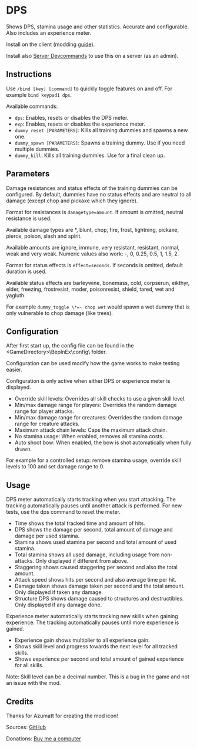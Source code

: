 # DPS

5hows DPS, stamina usage and other statistics. Accurate and configurable. Also includes an experience meter.

Install on the client (modding [guide](https://youtu.be/L9ljm2eKLrk)).

Install also [Server Devcommands](https://valheim.thunderstore.io/package/JereKuusela/Server_devcommands/) to use this on a server (as an admin).

## Instructions

Use `/bind [key] [command]` to quickly toggle features on and off. For example `bind keypad1 dps`.

Available commands:

- `dps`: Enables, resets or disables the DPS meter.
- `exp`: Enables, resets or disables the experience meter.
- `dummy_reset [PARAMETERS]`: Kills all training dummies and spawns a new one.
- `dummy_spawn [PARAMETERS]`: Spawns a training dummy. Use if you need multiple dummies.
- `dummy_kill`: Kills all training dummies. Use for a final clean up.

## Parameters

Damage resistances and status effects of the training dummies can be configured. By default, dummies have no status effects and are neutral to all damage (except chop and pickaxe which they ignore).

Format for resistances is `damagetype=amount`. If amount is omitted, neutral resistance is used.

Available damage types are \*, blunt, chop, fire, frost, lightning, pickaxe, pierce, poison, slash and spirit.

Available amounts are ignore, immune, very resistant, resistant, normal, weak and very weak. Numeric values also work: -, 0, 0.25, 0.5, 1, 1.5, 2.

Format for status effects is `effect=seconds`. If seconds is omitted, default duration is used.

Available status effects are barleywine, bonemass, cold, corpserun, eikthyr, elder, freezing, frostresist, moder, poisonresist, shield, tared, wet and yagluth.

For example `dummy_toggle \*=- chop wet` would spawn a wet dummy that is only vulnerable to chop damage (like trees).

## Configuration

After first start up, the config file can be found in the \<GameDirectory\>\BepInEx\config\ folder.

Configuration can be used modify how the game works to make testing easier.

Configuration is only active when either DPS or experience meter is displayed.

- Override skill levels: Overrides all skill checks to use a given skill level.
- Min/max damage range for players: Overrides the random damage range for player attacks.
- Min/max damage range for creatures: Overrides the random damage range for creature attacks.
- Maximum attack chain levels: Caps the maximum attack chain.
- No stamina usage: When enabled, removes all stamina costs.
- Auto shoot bow: When enabled, the bow is shot automatically when fully drawn.

For example for a controlled setup: remove stamina usage, override skill levels to 100 and set damage range to 0.

## Usage

DPS meter automatically starts tracking when you start attacking. The tracking automatically pauses until another attack is performed. For new tests, use the dps command to reset the meter.

- Time shows the total tracked time and amount of hits.
- DPS shows the damage per second, total amount of damage and damage per used stamina.
- Stamina shows used stamina per second and total amount of used stamina.
- Total stamina shows all used damage, including usage from non-attacks. Only displayed if different from above.
- Staggering shows caused staggering per second and also the total amount.
- Attack speed shows hits per second and also average time per hit.
- Damage taken shows damage taken per second and the total amount. Only displayed if taken any damage.
- Structure DPS shows damage caused to structures and destructibles. Only displayed if any damage done.

Experience meter automatically starts tracking new skills when gaining experience. The tracking automatically pauses until more experience is gained.

- Experience gain shows multiplier to all experience gain.
- Shows skill level and progress towards the next level for all tracked skills.
- Shows experience per second and total amount of gained experience for all skills.

Note: Skill level can be a decimal number. This is a bug in the game and not an issue with the mod.

## Credits

Thanks for Azumatt for creating the mod icon!

Sources: [GitHub](https://github.com/JereKuusela/valheim-dps)

Donations: [Buy me a computer](https://www.buymeacoffee.com/jerekuusela)

